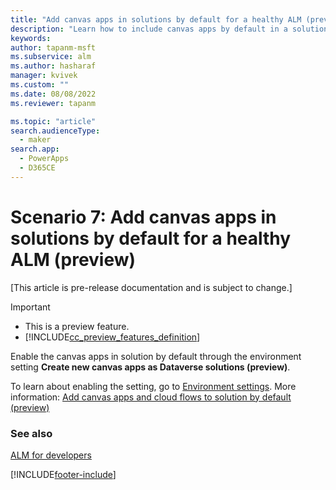```yaml
---
title: "Add canvas apps in solutions by default for a healthy ALM (preview) | Microsoft Docs"
description: "Learn how to include canvas apps by default in a solution for a healthy ALM process"
keywords: 
author: tapanm-msft
ms.subservice: alm
ms.author: hasharaf
manager: kvivek
ms.custom: ""
ms.date: 08/08/2022
ms.reviewer: tapanm

ms.topic: "article"
search.audienceType: 
  - maker
search.app: 
  - PowerApps
  - D365CE
---
```

# Scenario 7: Add canvas apps in solutions by default for a healthy ALM (preview)

[This article is pre-release documentation and is subject to change.]

> [!IMPORTANT]
> - This is a preview feature.
> - [!INCLUDE[cc_preview_features_definition](../includes/cc-preview-features-definition.md)]

Enable the canvas apps in solution by default through the environment setting **Create new canvas apps as Dataverse solutions (preview)**.

To learn about enabling the setting, go to [Environment settings](../admin/settings-features.md). More information: [Add canvas apps and cloud flows to solution by default (preview)](/power-apps/maker/canvas-apps/add-app-solution-default)

### See also
[ALM for developers](alm-for-developers.md)


[!INCLUDE[footer-include](../includes/footer-banner.md)]